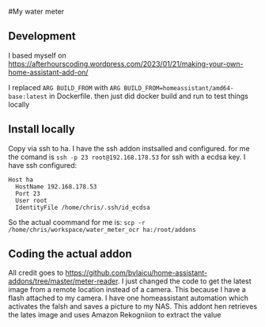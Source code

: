 #My water meter

## Development
I based myself on https://afterhourscoding.wordpress.com/2023/01/21/making-your-own-home-assistant-add-on/

I replaced `ARG BUILD_FROM` with `ARG BUILD_FROM=homeassistant/amd64-base:latest` in Dockerfile. then just did docker build and run to test things locally

## Install locally
Copy via ssh to ha. I have the ssh addon instsalled and configured. for me the comand is `ssh -p 23 root@192.168.178.53` for ssh with a ecdsa key. 
I have ssh configured:
```
Host ha
  HostName 192.168.178.53
  Port 23
  User root
  IdentityFile /home/chris/.ssh/id_ecdsa
```
So the actual coommand for me is: `scp -r /home/chris/workspace/water_meter_ocr ha:/root/addons`

## Coding the actual addon
All credit goes to https://github.com/bvlaicu/home-assistant-addons/tree/master/meter-reader. I just changed the code to get the latest image from a remote location instead of a camera. This because I have a flash attached to my camera. I have one homeassistant automation which activates the falsh and saves a picture to my NAS. This addont hen retrieves the lates image and uses Amazon Rekogniion to extract the value
